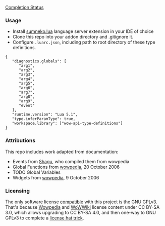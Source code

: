 [Completion Status](https://github.com/SabineWren/wow-api-type-definitions/issues/1)

### Usage
- Install [sumneko.lua](https://luals.github.io/) language server extension in your IDE of choice
- Clone this repo into your addon directory and .gitignore it.
- Configure `.luarc.json`, including path to root directory of these type definitions.
```
{
   "diagnostics.globals": [
      "arg1",
      "arg2",
      "arg3",
      "arg4",
      "arg5",
      "arg6",
      "arg7",
      "arg8",
      "arg9",
      "event"
   ],
   "runtime.version": "Lua 5.1",
   "type.inferParamType": true,
   "workspace.library": ["wow-api-type-definitions"]
}
```

### Attributions
This repo includes work adapted from documentation:
- Events from [Shagu](https://github.com/shagu/wow-vanilla-api), who compiled them from wowpedia
- Global Functions from [wowpedia](https://wowpedia.fandom.com/wiki/World_of_Warcraft_API?oldid=293146), 20 October 2006
- TODO Global Variables
- Widgets from [wowpedia](https://wowpedia.fandom.com/wiki/Widget_API?oldid=278403), 9 October 2006

### Licensing
The only software license [compatible](https://creativecommons.org/share-your-work/licensing-considerations/compatible-licenses/) with this project is the GNU GPLv3. That's because [Wowpedia](https://wowpedia.fandom.com/wiki/Wowpedia:Copyrights) and [WoWWiki](https://wowwiki-archive.fandom.com/wiki/WoWWiki:Copyrights) license content under CC BY-SA 3.0, which allows upgrading to CC BY-SA 4.0, and then one-way to GNU GPLv3 to complete a [license hat trick](https://opensource.stackexchange.com/a/2236).
